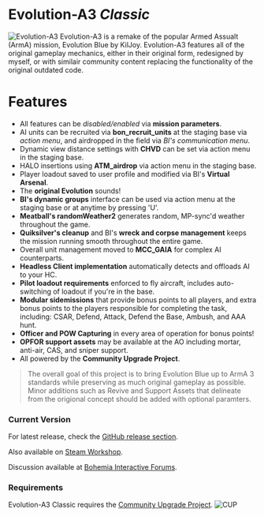 # Evolution-A3 *Classic*
![Evolution-A3](https://cloud.githubusercontent.com/assets/8865327/7921364/f944fe48-0872-11e5-8b42-c73af9b3b615.jpg "Evolution-A3")
Evolution-A3 is a remake of the popular Armed Assualt (ArmA) mission, Evolution Blue by KilJoy.
Evolution-A3 features all of the original gameplay mechanics, either in their original form, redesigned by myself, or with similair community content replacing the functionality of the original outdated code. 

# Features

  - All features can be *disabled/enabled* via **mission parameters**.
  - AI units can be recruited via **bon_recruit_units** at the staging base via *action menu*, and airdropped in the field via *BI's communication menu*.
  - Dynamic view distance settings with **CHVD** can be set via action menu in the staging base.
  - HALO insertions using **ATM_airdrop** via action menu in the staging base.
  - Player loadout saved to user profile and modified via BI's **Virtual Arsenal**.
  - The **original Evolution** sounds!
  - **BI's dynamic groups** interface can be used via action menu at the staging base or at anytime by pressing 'U'.
  - **Meatball's randomWeather2** generates random, MP-sync'd weather throughout the game.
  - **Quiksilver's cleanup** and BI's **wreck and corpse management** keeps the mission running smooth throughout the entire game.
  - Overall unit management moved to **MCC_GAIA** for complex AI counterparts.
  - **Headless Client implementation** automatically detects and offloads AI to your HC.
  - **Pilot loadout requirements** enforced to fly aircraft, includes auto-switching of loadout if you're in the base.
  - **Modular sidemissions** that provide bonus points to all players, and extra bonus points to the players responsible for completing the task, including: CSAR, Defend, Attack, Defend the Base, Ambush, and AAA hunt.
  - **Officer and POW Capturing** in every area of operation for bonus points!
  - **OPFOR support assets** may be available at the AO including mortar, anti-air, CAS, and sniper support.
  - All powered by the **Community Upgrade Project**.


> The overall goal of this project is to bring Evolution Blue up to ArmA 3 standards while preserving as much original gameplay as possible. Minor additions such as Revive and Support Assets that delineate from the origional concept should be added with optional paramters.


### Current Version

For latest release, check the [GitHub release section](https://github.com/Kolmain/Evolution-A3/releases).

Also available on [Steam Workshop](http://steamcommunity.com/sharedfiles/filedetails/?id=441868055).

Discussion available at [Bohemia Interactive Forums](http://forums.bistudio.com/showthread.php?191210-(Co30)-Evolution-A3).


### Requirements

Evolution-A3 Classic requires the [Community Upgrade Project](https://steamcommunity.com/workshop/filedetails/?id=583575232).
![CUP](http://images.akamai.steamusercontent.com/ugc/355021463469540173/635B16F9F148CF9B8D615E2BE536B1A19F0E0E92/ "CUP")
